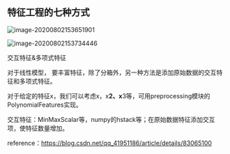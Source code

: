 ## 特征工程的七种方式

![image-20200802153651901](C:\Users\Ester.L\AppData\Roaming\Typora\typora-user-images\image-20200802153651901.png)

![image-20200802153734446](C:\Users\Ester.L\AppData\Roaming\Typora\typora-user-images\image-20200802153734446.png)

交互特征&多项式特征

对于线性模型， 要丰富特征，除了分箱外，另一种方法是添加原始数据的交互特征和多项式特征。

对于给定的特征x，我们可以考虑x，x**2、x**3等，可用preprocessing模块的PolynomialFeatures实现。

交互特征：MinMaxScalar等，numpy的hstack等；在原始数据特征添加交互项，使特征数量增加。

reference：https://blog.csdn.net/qq_41951186/article/details/83065100